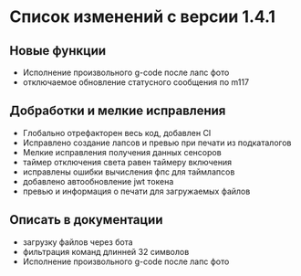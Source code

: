 # Список изменений с версии 1.4.1

## Новые функции

* Исполнение произвольного g-code после лапс фото
* отключаемое обновление статусного сообщения по m117

## Добработки и мелкие исправления

* Глобально отрефакторен весь код, добавлен CI
* Исправлено создание лапсов и превью при печати из подкаталогов
* Мелкие исправления получения данных сенсоров
* таймер отключения света равен таймеру включения
* исправлены ошибки вычисления фпс для таймлапсов
* добавлено автообновление jwt токена
* превью и информация о печати для загружаемых файлов

## Описать в документации

* загрузку файлов через бота
* фильтрация команд длинней 32 символов
* Исполнение произвольного g-code после лапс фото